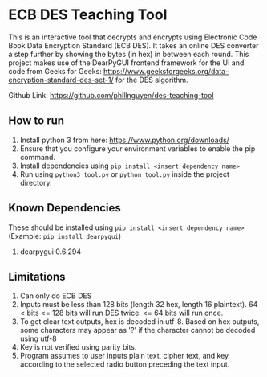# ECB DES Teaching Tool
This is an interactive tool that decrypts and encrypts using Electronic Code Book Data Encryption Standard (ECB DES). It takes an online DES converter a step further by showing the bytes (in hex) in between each round. This project makes use of the DearPyGUI frontend framework for the UI and code from Geeks for Geeks: https://www.geeksforgeeks.org/data-encryption-standard-des-set-1/ for the DES algorithm. 

Github Link: https://github.com/phillnguyen/des-teaching-tool 

## How to run
1. Install python 3 from here: https://www.python.org/downloads/ 
2. Ensure that you configure your environment variables to enable the pip command.
3. Install dependencies using `pip install <insert dependency name>`
4. Run using `python3 tool.py` or `python tool.py` inside the project directory.
## Known Dependencies 
These should be installed using `pip install <insert dependency name>` (Example: `pip install dearpygui`)
1. dearpygui 0.6.294
## Limitations
1. Can only do ECB DES
2. Inputs must be less than 128 bits (length 32 hex, length 16 plaintext). 64 < bits <= 128 bits will run DES twice. <= 64 bits will run once.
3. To get clear text outputs, hex is decoded in utf-8. Based on hex outputs, some characters may appear as '?' if the character cannot be decoded using utf-8
4. Key is not verified using parity bits.
5. Program assumes to user inputs plain text, cipher text, and key according to the selected radio button preceding the text input.